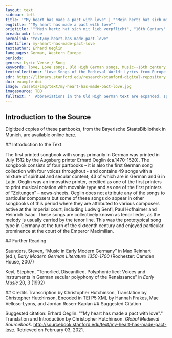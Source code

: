 ```yaml
---
layout: text
sidebar: left
title: '"My heart has made a pact with love" | ""Mein hertz hat sich mit lieb verpflicht", "16th Century'
engtitle: '"My heart has made a pact with love"'
origtitle: '""Mein hertz hat sich mit lieb verpflicht", "16th Century'
breadcrumb: true
permalink: "text/my-heart-has-made-pact-love"
identifier: my-heart-has-made-pact-love
textauthor: Erhard Oeglin
languages: German, Western Europe
periods: 
genres: Lyric Verse / Song
keywords: love, Love songs, Old High German songs, Music--16th century, Canzonets (Part songs)--German
textcollections: "Love Songs of the Medieval World: Lyrics from Europe and Asia"
sdr: https://library.stanford.edu/research/stanford-digital-repository 
doi: example-doi 
image: /assets/img/text/my-heart-has-made-pact-love.jpg
imagesource: TBD 
fulltext: '  Abbreviations in the Old High German text are expanded, spelling and punctuation otherwise follow the manuscript. Mein hertz hat sich mit lieb verpflicht My heart has made a pact with love Mein hertz hat sich mit lieb verpflicht / zů dir mich irrt auch nicht / des klaffers dicht / ob jm sein hals zerpricht / durch falschen has auch bösen neyd / sein gifftig schneyd / glaub das jch dich darumb nit meyd / kayn unmůt leid / und wer er noch so gescheyd. My heart has made a pact with love for you. The slanderer’s lies won’t lead me astray; even if he broke his neck because of his false hate and the poisoned blade of his base envy: Believe me, I will not avoid you because of this and won’t tolerate any trouble however sly he may be. Du bist meins gfallens uberal / nach wunsch unnd rechter wal / frewd one zal / han ich von dir zumal / an die doch gar kayn mangel ist / falsch red ist mist / deshalb nicht schafft des klaffers list / zů kayner frist / man ways wol wer er ist. I’ve fallen for you above all things following my desire and true choice You above all bring me infinite joy. You are completely flawless, the deceitful talk is garbage, that’s why the trickery of a slanderer never achieves anything; his ways are well known to everybody. Was glücks ich im wünsch und gan / das gee den schwetzer an / sein untrew kann / nit unvergolten stan / erscheinen wird in kurtzer zeit / wye vast er schreit / an seinem plerr mir gar nichtz leyt / es felt im weit / mein hertz sich dir ergeit./ However much fortune I wish and grant him, the windbag may enjoy, his faithlessness cannot go unrepaid. We’ll find out soon how loud he screams, none of his blabbering will distract me; he’s way off the mark. I commend my heart to you. '
---
```

## Introduction to the Source 
<p>Digitized copies of these partbooks, from the Bayerische StaatsBibliothek in Munich, are available online <a href="https://stimmbuecher.digitale-sammlungen.de//view?id=bsb00082229">here</a>.</p>
## Introduction to the Text 
<p>The first printed songbook with songs primarily in German was printed in July 1512 by the Augsburg printer Erhard Oeglin (ca.1470-1520). The songbook consists of four partbooks – it is also the first German song collection with four voices throughout - and contains 49 songs with a mixture of spiritual and secular content; 43 of which are in German and 6 in Latin. Oeglin was an innovative printer, credited as one of the first printers to print musical notation with movable type and as one of the first printers of “Zeitungen” – news-sheets. Oeglin does not attribute any of the songs to particular composers but some of these songs do appear in other songbooks of this period where they are attributed to various composers active at the Imperial court, including Ludwig Senfl, Paul Hofhaimer and Heinrich Isaac. These songs are collectively known as tenor lieder, as the melody is usually carried by the tenor line. This was the prototypical song type in Germany at the turn of the sixteenth century and enjoyed particular prominence at the court of the Emperor Maximilian.</p>
## Further Reading 
<p>Saunders, Steven, “Music in Early Modern Germany” in Max Reinhart (ed.), <em>Early Modern German Literature 1350-1700</em> (Rochester: Camden House, 2007)</p> <p>Keyl, Stephen, “Tenorlied, Discantlied, Polyphonic lied: Voices and instruments in German secular polyphony of the Renaissance” in <em>Early Music</em> 20, 3 (1992)</p>
## Credits
Transcription by Christopher Hutchinson, 
Translation by Christopher Hutchinson, 
Encoded in TEI P5 XML by Hannah Frakes, Mae Velloso-Lyons,  and Jordan Rosen-Kaplan
## Suggested Citation
<p>Suggested citation: Erhard Oeglin.  ""My heart has made a pact with love"." Translation and Introduction by Christopher Hutchinson. <em>Global Medieval Sourcebook</em>. <a href="http://sourcebook.stanford.edu/text/my-heart-has-made-pact-love">http://sourcebook.stanford.edu/text/my-heart-has-made-pact-love</a>. Retrieved on February 03, 2021.</p>